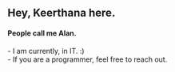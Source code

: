 <h2>Hey, Keerthana here.</h2>    
<h4>People call me Alan.</h4>    
<p>- I am currently, in IT. :)<br>- If you are a programmer, feel free to reach out.</p>  
<!---       
keerthana5958v/keerthana5958v is a ✨ special ✨ repository because its `README.md` (this file) appears on your GitHub profile. 
You can click the Preview link to take a look at your changes.  
--->   
 
